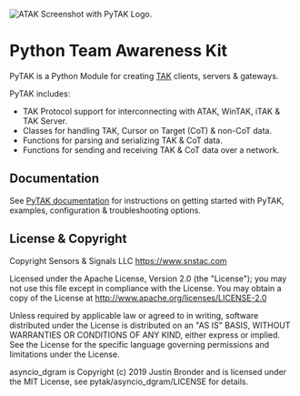 ![ATAK Screenshot with PyTAK Logo.](https://pytak.readthedocs.io/en/stable/media/atak_screenshot_with_pytak_logo-x25.jpg)

# Python Team Awareness Kit

PyTAK is a Python Module for creating [TAK](https://tak.gov) clients, servers & gateways.

PyTAK includes:

- TAK Protocol support for interconnecting with ATAK, WinTAK, iTAK & TAK Server.
- Classes for handling TAK, Cursor on Target (CoT) & non-CoT data.
- Functions for parsing and serializing TAK & CoT data.
- Functions for sending and receiving TAK & CoT data over a network.

## Documentation

See [PyTAK documentation](https://pytak.rtfd.io/) for instructions on getting 
started with PyTAK, examples, configuration & troubleshooting options.

## License & Copyright

Copyright Sensors & Signals LLC https://www.snstac.com

Licensed under the Apache License, Version 2.0 (the "License");
you may not use this file except in compliance with the License.
You may obtain a copy of the License at http://www.apache.org/licenses/LICENSE-2.0

Unless required by applicable law or agreed to in writing, software
distributed under the License is distributed on an "AS IS" BASIS,
WITHOUT WARRANTIES OR CONDITIONS OF ANY KIND, either express or implied.
See the License for the specific language governing permissions and
limitations under the License.

asyncio_dgram is Copyright (c) 2019 Justin Bronder and is licensed under the MIT 
License, see pytak/asyncio_dgram/LICENSE for details.

